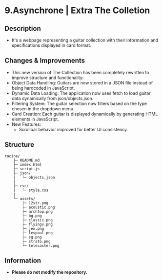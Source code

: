# 9.Asynchrone | Extra The Colletion

## Description
- It's a webpage representing a guitar collection with their information and specifications displayed in card format.

## Changes & Improvements
- This new version of The Collection has been completely rewritten to improve structure and functionality:
- Object Data Handling: Guitars are now stored in a JSON file instead of being hardcoded in JavaScript.
- Dynamic Data Loading: The application now uses fetch to load guitar data dynamically from json/objects.json.
- Filtering System: The guitar selection now filters based on the type chosen in the dropdown menu.
- Card Creation: Each guitar is displayed dynamically by generating HTML elements in JavaScript.
- New Features:
  - Scrollbar behavior improved for better UI consistency.

## Structure
```
racine/
    ├─ README.md
    ├─ index.html
    ├─ script.js
    ├─ json/
    |   └─ objects.json
    |
    ├─ csc/
    |   └─ style.css
    |
    └─ assets/
        ├─ 12str.png
        ├─ acoustic.png
        ├─ archtop.png
        ├─ bg.png
        ├─ classic.png
        ├─ flyingv.png
        ├─ jem.png
        ├─ lespaul.png
        ├─ sg.png
        ├─ strato.png
        └─ telecaster.png

```

## Information
- **Please do not modify the repository.**